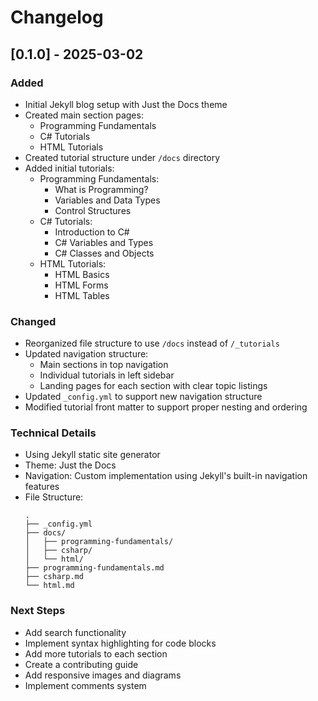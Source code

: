 # Changelog

## [0.1.0] - 2025-03-02

### Added
- Initial Jekyll blog setup with Just the Docs theme
- Created main section pages:
  - Programming Fundamentals
  - C# Tutorials
  - HTML Tutorials
- Created tutorial structure under `/docs` directory
- Added initial tutorials:
  - Programming Fundamentals:
    - What is Programming?
    - Variables and Data Types
    - Control Structures
  - C# Tutorials:
    - Introduction to C#
    - C# Variables and Types
    - C# Classes and Objects
  - HTML Tutorials:
    - HTML Basics
    - HTML Forms
    - HTML Tables

### Changed
- Reorganized file structure to use `/docs` instead of `/_tutorials`
- Updated navigation structure:
  - Main sections in top navigation
  - Individual tutorials in left sidebar
  - Landing pages for each section with clear topic listings
- Updated `_config.yml` to support new navigation structure
- Modified tutorial front matter to support proper nesting and ordering

### Technical Details
- Using Jekyll static site generator
- Theme: Just the Docs
- Navigation: Custom implementation using Jekyll's built-in navigation features
- File Structure:
  ```
  .
  ├── _config.yml
  ├── docs/
  │   ├── programming-fundamentals/
  │   ├── csharp/
  │   └── html/
  ├── programming-fundamentals.md
  ├── csharp.md
  └── html.md
  ```

### Next Steps
- Add search functionality
- Implement syntax highlighting for code blocks
- Add more tutorials to each section
- Create a contributing guide
- Add responsive images and diagrams
- Implement comments system

